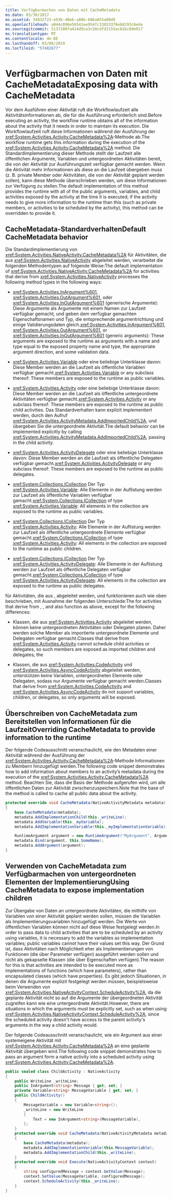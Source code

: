 ```yaml
---
title: Verfügbarmachen von Daten mit CacheMetadata
ms.date: 03/30/2017
ms.assetid: 34832f23-e93b-40e6-a80b-606a855a00d9
ms.openlocfilehash: a044c896e56541ee954fc33853376eb8293c6ede
ms.sourcegitcommit: 5137208fa414d9ca3c58cdfd2155ac81bc89e917
ms.translationtype: MT
ms.contentlocale: de-DE
ms.lasthandoff: 03/06/2019
ms.locfileid: "57482677"
---
```

# <a name="exposing-data-with-cachemetadata"></a><span data-ttu-id="111b2-102">Verfügbarmachen von Daten mit CacheMetadata</span><span class="sxs-lookup"><span data-stu-id="111b2-102">Exposing data with CacheMetadata</span></span>

<span data-ttu-id="111b2-103">Vor dem Ausführen einer Aktivität ruft die Workflowlaufzeit alle Aktivitätsinformationen ab, die für die Ausführung erforderlich sind.</span><span class="sxs-lookup"><span data-stu-id="111b2-103">Before executing an activity, the workflow runtime obtains all of the information about the activity that it needs in order to maintain its execution.</span></span> <span data-ttu-id="111b2-104">Die Workflowlaufzeit ruft diese Informationen während der Ausführung der <xref:System.Activities.Activity.CacheMetadata%2A>-Methode ab.</span><span class="sxs-lookup"><span data-stu-id="111b2-104">The workflow runtime gets this information during the execution of the <xref:System.Activities.Activity.CacheMetadata%2A> method.</span></span> <span data-ttu-id="111b2-105">Die Standardimplementierung dieser Methode stellt der Laufzeit alle öffentlichen Argumente, Variablen und untergeordneten Aktivitäten bereit, die von der Aktivität zur Ausführungszeit verfügbar gemacht werden. Wenn die Aktivität mehr Informationen als diese an die Laufzeit übergeben muss (z. B. private Member oder Aktivitäten, die von der Aktivität geplant werden sollen), kann diese Methode überschrieben werden, um diese Informationen zur Verfügung zu stellen.</span><span class="sxs-lookup"><span data-stu-id="111b2-105">The default implementation of this method provides the runtime with all of the public arguments, variables, and child activities exposed by the activity at the time it is executed; if the activity needs to give more information to the runtime than this (such as private members, or activities to be scheduled by the activity), this method can be overridden to provide it.</span></span>

## <a name="default-cachemetadata-behavior"></a><span data-ttu-id="111b2-106">CacheMetadata-Standardverhalten</span><span class="sxs-lookup"><span data-stu-id="111b2-106">Default CacheMetadata behavior</span></span>

<span data-ttu-id="111b2-107">Die Standardimplementierung von <xref:System.Activities.NativeActivity.CacheMetadata%2A> für Aktivitäten, die aus <xref:System.Activities.NativeActivity> abgeleitet werden, verarbeitet die folgenden Methodentypen auf folgende Weise:</span><span class="sxs-lookup"><span data-stu-id="111b2-107">The default implementation of <xref:System.Activities.NativeActivity.CacheMetadata%2A> for activities that derive from <xref:System.Activities.NativeActivity> processes the following method types in the following ways:</span></span>

- <span data-ttu-id="111b2-108"><xref:System.Activities.InArgument%601>, <xref:System.Activities.OutArgument%601>, oder <xref:System.Activities.InOutArgument%601> (generische Argumente): Diese Argumente als Argumente mit einem Namen zur Laufzeit verfügbar gemacht, und geben dem verfügbar gemachten Eigenschaftsnamen und Typ, die entsprechende argumentrichtung und einige Validierungsdaten gleich.</span><span class="sxs-lookup"><span data-stu-id="111b2-108"><xref:System.Activities.InArgument%601>, <xref:System.Activities.OutArgument%601>, or <xref:System.Activities.InOutArgument%601> (generic arguments): These arguments are exposed to the runtime as arguments with a name and type equal to the exposed property name and type, the appropriate argument direction, and some validation data.</span></span>

- <span data-ttu-id="111b2-109"><xref:System.Activities.Variable> oder eine beliebige Unterklasse davon: Diese Member werden an die Laufzeit als öffentliche Variablen verfügbar gemacht.</span><span class="sxs-lookup"><span data-stu-id="111b2-109"><xref:System.Activities.Variable> or any subclass thereof: These members are exposed to the runtime as public variables.</span></span>

- <span data-ttu-id="111b2-110"><xref:System.Activities.Activity> oder eine beliebige Unterklasse davon: Diese Member werden an die Laufzeit als öffentliche untergeordnete Aktivitäten verfügbar gemacht.</span><span class="sxs-lookup"><span data-stu-id="111b2-110"><xref:System.Activities.Activity> or any subclass thereof: These members are exposed to the runtime as public child activities.</span></span> <span data-ttu-id="111b2-111">Das Standardverhalten kann explizit implementiert werden, durch den Aufruf <xref:System.Activities.ActivityMetadata.AddImportedChild%2A>, und übergeben Sie die untergeordnete Aktivität.</span><span class="sxs-lookup"><span data-stu-id="111b2-111">The default behavior can be implemented explicitly by calling <xref:System.Activities.ActivityMetadata.AddImportedChild%2A>, passing in the child activity.</span></span>

- <span data-ttu-id="111b2-112"><xref:System.Activities.ActivityDelegate> oder eine beliebige Unterklasse davon: Diese Member werden an die Laufzeit als öffentliche Delegaten verfügbar gemacht.</span><span class="sxs-lookup"><span data-stu-id="111b2-112"><xref:System.Activities.ActivityDelegate> or any subclass thereof: These members are exposed to the runtime as public delegates.</span></span>

- <span data-ttu-id="111b2-113"><xref:System.Collections.ICollection> Der Typ <xref:System.Activities.Variable>: Alle Elemente in der Auflistung werden zur Laufzeit als öffentliche Variablen verfügbar gemacht.</span><span class="sxs-lookup"><span data-stu-id="111b2-113"><xref:System.Collections.ICollection> of type <xref:System.Activities.Variable>: All elements in the collection are exposed to the runtime as public variables.</span></span>

- <span data-ttu-id="111b2-114"><xref:System.Collections.ICollection> Der Typ <xref:System.Activities.Activity>: Alle Elemente in der Auflistung werden zur Laufzeit als öffentliche untergeordnete Elemente verfügbar gemacht.</span><span class="sxs-lookup"><span data-stu-id="111b2-114"><xref:System.Collections.ICollection> of type <xref:System.Activities.Activity>: All elements in the collection are exposed to the runtime as public children.</span></span>

- <span data-ttu-id="111b2-115"><xref:System.Collections.ICollection> Der Typ <xref:System.Activities.ActivityDelegate>: Alle Elemente in der Auflistung werden zur Laufzeit als öffentliche Delegaten verfügbar gemacht.</span><span class="sxs-lookup"><span data-stu-id="111b2-115"><xref:System.Collections.ICollection> of type <xref:System.Activities.ActivityDelegate>: All elements in the collection are exposed to the runtime as public delegates.</span></span>

<span data-ttu-id="111b2-116">
  <xref:System.Activities.Activity.CacheMetadata%2A> für Aktivitäten, die aus <xref:System.Activities.Activity>, <xref:System.Workflow.Activities.CodeActivity> abgeleitet werden, und <xref:System.Activities.AsyncCodeActivity> funktionieren auch wie oben beschrieben, mit Ausnahme der folgenden Unterschiede:</span><span class="sxs-lookup"><span data-stu-id="111b2-116">The <xref:System.Activities.Activity.CacheMetadata%2A> for activities that derive from <xref:System.Activities.Activity>, <xref:System.Workflow.Activities.CodeActivity>, and <xref:System.Activities.AsyncCodeActivity> also function as above, except for the following differences:</span></span>

- <span data-ttu-id="111b2-117">Klassen, die aus <xref:System.Activities.Activity> abgeleitet werden, können keine untergeordneten Aktivitäten oder Delegaten planen. Daher werden solche Member als importierte untergeordnete Elemente und Delegaten verfügbar gemacht.</span><span class="sxs-lookup"><span data-stu-id="111b2-117">Classes that derive from <xref:System.Activities.Activity> cannot schedule child activities or delegates, so such members are exposed as imported children and delegates; the</span></span>

- <span data-ttu-id="111b2-118">Klassen, die aus <xref:System.Activities.CodeActivity> und <xref:System.Activities.AsyncCodeActivity> abgeleitet werden, unterstützen keine Variablen, untergeordneten Elemente oder Delegaten, sodass nur Argumente verfügbar gemacht werden.</span><span class="sxs-lookup"><span data-stu-id="111b2-118">Classes that derive from <xref:System.Activities.CodeActivity> and <xref:System.Activities.AsyncCodeActivity> do not support variables, children, or delegates, so only arguments will be exposed.</span></span>

## <a name="overriding-cachemetadata-to-provide-information-to-the-runtime"></a><span data-ttu-id="111b2-119">Überschreiben von CacheMetadata zum Bereitstellen von Informationen für die Laufzeit</span><span class="sxs-lookup"><span data-stu-id="111b2-119">Overriding CacheMetadata to provide information to the runtime</span></span>

<span data-ttu-id="111b2-120">Der folgende Codeausschnitt veranschaulicht, wie den Metadaten einer Aktivität während der Ausführung der <xref:System.Activities.Activity.CacheMetadata%2A>-Methode Informationen zu Membern hinzugefügt werden.</span><span class="sxs-lookup"><span data-stu-id="111b2-120">The following code snippet demonstrates how to add information about members to an activity’s metadata during the execution of the <xref:System.Activities.Activity.CacheMetadata%2A> method.</span></span> <span data-ttu-id="111b2-121">Beachten Sie, dass die Basis der Methode aufgerufen wird, um alle öffentlichen Daten zur Aktivität zwischenzuspeichern.</span><span class="sxs-lookup"><span data-stu-id="111b2-121">Note that the base of the method is called to cache all public data about the activity.</span></span>

```csharp
protected override void CacheMetadata(NativeActivityMetadata metadata)
{
    base.CacheMetadata(metadata);
    metadata.AddImplementationChild(this._writeLine);
    metadata.AddVariable(this._myVariable);
    metadata.AddImplementationVariable(this._myImplementationVariable);

    RuntimeArgument argument = new RuntimeArgument("MyArgument", ArgumentDirection.In, typeof(SomeType));
    metadata.Bind(argument, this.SomeName);
    metadata.AddArgument(argument);
}
```

## <a name="using-cachemetadata-to-expose-implementation-children"></a><span data-ttu-id="111b2-122">Verwenden von CacheMetadata zum Verfügbarmachen von untergeordneten Elementen der Implementierung</span><span class="sxs-lookup"><span data-stu-id="111b2-122">Using CacheMetadata to expose implementation children</span></span>

<span data-ttu-id="111b2-123">Zur Übergabe von Daten an untergeordnete Aktivitäten, die mithilfe von Variablen von einer Aktivität geplant werden sollen, müssen die Variablen als Implementierungsvariablen hinzugefügt werden. Die Werte von öffentlichen Variablen können nicht auf diese Weise festgelegt werden.</span><span class="sxs-lookup"><span data-stu-id="111b2-123">In order to pass data to child activities that are to be scheduled by an activity using variables, it is necessary to add the variables as implementation variables; public variables cannot have their values set this way.</span></span> <span data-ttu-id="111b2-124">Der Grund ist, dass Aktivitäten nach Möglichkeit eher als Implementierungen von Funktionen (die über Parameter verfügen) ausgeführt werden sollen und nicht als gekapselte Klassen (die über Eigenschaften verfügen).</span><span class="sxs-lookup"><span data-stu-id="111b2-124">The reason for this is that activities are intended to be executed more as implementations of functions (which have parameters), rather than encapsulated classes (which have properties).</span></span> <span data-ttu-id="111b2-125">Es gibt jedoch Situationen, in denen die Argumente explizit festgelegt werden müssen, beispielsweise beim Verwenden von <xref:System.Activities.NativeActivityContext.ScheduleActivity%2A>, da die geplante Aktivität nicht so auf die Argumente der übergeordneten Aktivität zugreifen kann wie eine untergeordnete Aktivität.</span><span class="sxs-lookup"><span data-stu-id="111b2-125">However, there are situations in which the arguments must be explicitly set, such as when using <xref:System.Activities.NativeActivityContext.ScheduleActivity%2A>, since the scheduled activity doesn't have access to the parent activity's arguments in the way a child activity would.</span></span>

<span data-ttu-id="111b2-126">Der folgende Codeausschnitt veranschaulicht, wie ein Argument aus einer systemeigene Aktivität mit <xref:System.Activities.Activity.CacheMetadata%2A> an eine geplante Aktivität übergeben wird.</span><span class="sxs-lookup"><span data-stu-id="111b2-126">The following code snippet demonstrates how to pass an argument form a native activity into a scheduled activity using <xref:System.Activities.Activity.CacheMetadata%2A>.</span></span>

```csharp
public sealed class ChildActivity : NativeActivity
{
    public WriteLine _writeLine;
    public InArgument<string> Message { get; set; }
    private Variable<string> MessageVariable { get; set; }
    public ChildActivity()
    {
        MessageVariable = new Variable<string>();
        _writeLine = new WriteLine
        {
            Text = new InArgument<string>(MessageVariable),
        };
    }
    protected override void CacheMetadata(NativeActivityMetadata metadata)
    {
        base.CacheMetadata(metadata);
        metadata.AddImplementationVariable(this.MessageVariable);
        metadata.AddImplementationChild(this._writeLine);
    }
    protected override void Execute(NativeActivityContext context)
    {
        string configuredMessage = context.GetValue(Message);
        context.SetValue(MessageVariable, configuredMessage);
        context.ScheduleActivity(this._writeLine);
    }
}
```
